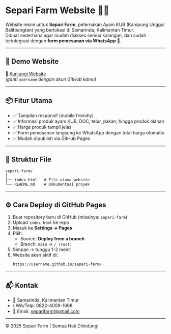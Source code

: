 # Separi Farm Website 🌱🐔

Website resmi untuk **Separi Farm**, peternakan Ayam KUB (Kampung Unggul Balitbangtan) yang berlokasi di Samarinda, Kalimantan Timur.  
Dibuat sederhana agar mudah diakses semua kalangan, dan sudah terintegrasi dengan **form pemesanan via WhatsApp** 📲.

---

## 🚀 Demo Website
🔗 [Kunjungi Website](https://username.github.io/separi-farm/)  
*(ganti `username` dengan akun GitHub kamu)*

---

## 📦 Fitur Utama
- ✅ Tampilan responsif (mobile friendly)  
- ✅ Informasi produk ayam KUB, DOC, telur, pakan, hingga produk olahan  
- ✅ Harga produk tampil jelas  
- ✅ Form pemesanan langsung ke WhatsApp dengan total harga otomatis  
- ✅ Mudah dipublish via GitHub Pages  

---

## 📁 Struktur File
```
separi-farm/
│
├── index.html   # File utama website
└── README.md    # Dokumentasi proyek
```

---

## ⚙️ Cara Deploy di GitHub Pages
1. Buat repository baru di GitHub (misalnya: `separi-farm`)  
2. Upload `index.html` ke repo  
3. Masuk ke **Settings → Pages**  
4. Pilih:
   - Source: **Deploy from a branch**
   - Branch: `main` → `/ (root)`
5. Simpan → tunggu 1-2 menit  
6. Website akan aktif di:
   ```
   https://username.github.io/separi-farm/
   ```

---

## 📬 Kontak
- 📍 Samarinda, Kalimantan Timur  
- 📞 WA/Telp: 0822-4009-1668  
- 📧 Email: separifarm@gmail.com  

---

© 2025 Separi Farm | Semua Hak Dilindungi
